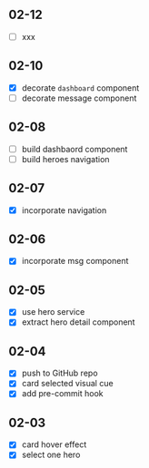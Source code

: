 ## 02-12
- [ ] xxx

## 02-10
- [x] decorate `dashboard` component
- [ ] decorate message component

## 02-08
- [ ] build dashbaord component
- [ ] build heroes navigation

## 02-07
- [x] incorporate navigation

## 02-06
- [x] incorporate msg component

## 02-05
- [x] use hero service
- [x] extract hero detail component

## 02-04
- [x] push to GitHub repo
- [x] card selected visual cue
- [x] add pre-commit hook

## 02-03
- [x] card hover effect
- [x] select one hero